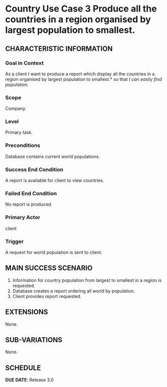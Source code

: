 # Country Use Case 3 Produce all the countries in a region organised by largest population to smallest.

## CHARACTERISTIC INFORMATION

### Goal in Context

As a client I want to produce a report which display all the countries in a region organised by largest population to smallest.* so that *I can easily find population.*

### Scope

Company.

### Level

Primary task.

### Preconditions

Database contains current world populations.

### Success End Condition

A report is available for client to view countries.

### Failed End Condition

No report is produced.

### Primary Actor

client

### Trigger

A request for world population is sent to client.

## MAIN SUCCESS SCENARIO

1. Information for country population from largest to smallest in a region is requested.
2. Database creates a report ordering all world by population.
3. Client provides report requested.

## EXTENSIONS

None.

## SUB-VARIATIONS

None.

## SCHEDULE

**DUE DATE**: Release 3.0